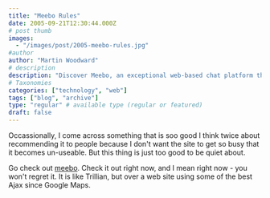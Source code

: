 ```yaml
---
title: "Meebo Rules"
date: 2005-09-21T12:30:44.000Z
# post thumb
images:
  - "/images/post/2005-meebo-rules.jpg"
#author
author: "Martin Woodward"
# description
description: "Discover Meebo, an exceptional web-based chat platform that rivals Trillian with its outstanding Ajax features—check it out now!"
# Taxonomies
categories: ["technology", "web"]
tags: ["blog", "archive"]
type: "regular" # available type (regular or featured)
draft: false
---
```


Occassionally, I come across something that is soo good I think twice about recommending it to people because I don't want the site to get so busy that it becomes un-useable. But this thing is just too good to be quiet about.

Go check out [meebo](http://www.meebo.com). Check it out right now, and I mean right now - you won't regret it. It is like Trillian, but over a web site using some of the best Ajax since Google Maps.

